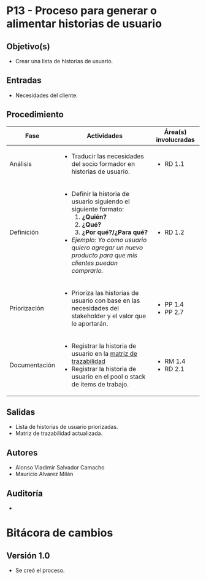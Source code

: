# P13 - Proceso para generar o alimentar historias de usuario

## Objetivo(s)

- Crear una lista de historias de usuario.

## Entradas

- Necesidades del cliente.

## Procedimiento

<table>
  <theader>
    <th>Fase</th>
    <th>Actividades</th>
    <th>Área(s) involucradas</th>
  </theader>

  <tbody>
    <tr>
      <td>Análisis</td>
      <td>
        <ul align="left">
          <li>Traducir las necesidades del socio formador en historias de usuario.</li>
        </ul>
      </td>
      <td>
        <ul>
          <li>RD 1.1</li>
        </ul>
      </td>
    </tr>
    <tr>
      <td>Definición</td>
      <td>
        <ul align="left">
          <li>Definir la historia de usuario siguiendo el siguiente formato:
            <ol>
              <li><b>¿Quién?</b></li>
              <li><b>¿Qué?</b></li>
              <li><b>¿Por qué?/¿Para qué?</b></li>
            </ol>
          </li>
          <li><em>Ejemplo: Yo como usuario quiero agregar un nuevo producto para que mis clientes puedan comprarlo.</em> 
          </li>
        </ul>
      </td>
      <td>
        <ul>
          <li>RD 1.2</li>
        </ul>
      </td>
    </tr>
    <tr>
      <td>Priorización</td>
      <td>
        <ul align="left">
          <li>Prioriza las historias de usuario con base en las necesidades del stakeholder y el valor que le aportarán.</li>
        </ul>
      </td>
      <td>
        <ul>
          <li>PP 1.4</li>
          <li>PP 2.7</li>
        </ul>
      </td>
    </tr>
    <tr>
      <td>Documentación</td>
      <td>
        <ul align="left">
          <li>Registrar la historia de usuario en la <a href="./P11-proceso-de-trazabilidad-de-requerimiento">matriz de trazabilidad</a></li>
          <li>Registrar la historia de usuario en el pool o stack de ítems de trabajo.</li>
        </ul>
      </td>
      <td>
        <ul>
          <li>RM 1.4</li>
          <li>RD 2.1</li>
        </ul>
      </td>
    </tr>
  </tbody>
</table>

## Salidas

- Lista de historias de usuario priorizadas.
- Matriz de trazabilidad actualizada.

## Autores

- Alonso Vladimir Salvador Camacho
- Mauricio Alvarez Milán

## Auditoría

-

# Bitácora de cambios

## Versión 1.0
  - Se creó el proceso.



